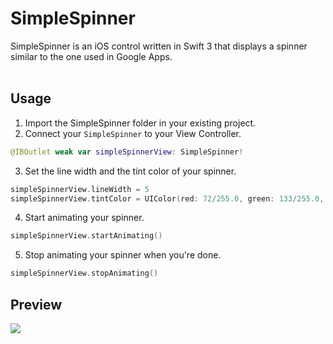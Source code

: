 # SimpleSpinner

SimpleSpinner is an iOS control written in Swift 3 that displays a spinner similar to the one used in Google Apps. <br /><br />

## Usage
1. Import the SimpleSpinner folder in your existing project.
2. Connect your `SimpleSpinner` to your View Controller.

  ```swift
  @IBOutlet weak var simpleSpinnerView: SimpleSpinner!
  ```
3.  Set the line width and the tint color of your spinner.

  ```swift
  simpleSpinnerView.lineWidth = 5
  simpleSpinnerView.tintColor = UIColor(red: 72/255.0, green: 133/255.0, blue: 237/255.0, alpha: 1)
  ```
4.  Start animating your spinner.

  ```swift
  simpleSpinnerView.startAnimating()
  ``` 
  
5.  Stop animating your spinner when you're done.

  ```swift
  simpleSpinnerView.stopAnimating()
  ``` 
## Preview
![](http://i.giphy.com/xUPGchtnB4ZsTWFcsg.gif)


